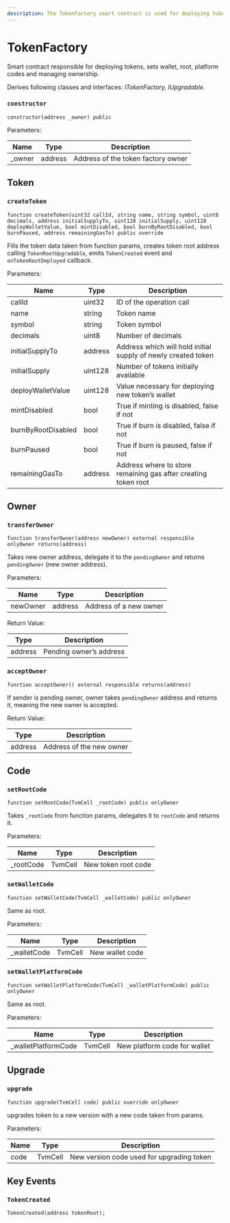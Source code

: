```yaml
---
description: The TokenFactory smart contract is used for deploying tokens, sets wallet, root, platform codes and managing ownership.
---
```


# TokenFactory

Smart contract responsible for deploying tokens, sets wallet, root, platform codes and managing ownership.

Derives following classes and interfaces: *ITokenFactory, IUpgradable*.

### **`constructor`**

```
constructor(address _owner) public
```

Parameters:

| Name   | Type    | Description                        |
|--------|---------|------------------------------------|
| _owner | address | Address of the token factory owner |

## Token

### **`createToken`** 

```
function createToken(uint32 callId, string name, string symbol, uint8 decimals, address initialSupplyTo, uint128 initialSupply, uint128 deployWalletValue, bool mintDisabled, bool burnByRootDisabled, bool burnPaused, address remainingGasTo) public override
```

Fills the token data taken from function params, creates token root address calling `TokenRootUpgradable`, emits `TokenCreated` event and `onTokenRootDeployed` callback.

Parameters:

| Name               | Type    | Description                                                    |
|--------------------|---------|----------------------------------------------------------------|
| callId             | uint32  | ID of the operation call                                       |
| name               | string  | Token name                                                     |
| symbol             | string  | Token symbol                                                   |
| decimals           | uint8   | Number of decimals                                             |
| initialSupplyTo    | address | Address which will hold initial supply of newly created token  |
| initialSupply      | uint128 | Number of tokens initially available                           |
| deployWalletValue  | uint128 | Value necessary for deploying new token’s wallet               |
| mintDisabled       | bool    | True if minting is disabled, false if not                      |
| burnByRootDisabled | bool    | True if burn is disabled, false if not                         |
| burnPaused         | bool    | True if burn is paused, false if not                           |
| remainingGasTo     | address | Address where to store remaining gas after creating token root |

## Owner

### **`transferOwner`** 

```
function transferOwner(address newOwner) external responsible onlyOwner returns(address)
```

Takes new owner address, delegate it to the `pendingOwner` and returns `pendingOwner` (new owner address).

Parameters:

| Name     | Type    | Description            |
|----------|---------|------------------------|
| newOwner | address | Address of a new owner |

Return Value:

| Type    | Description             |
|---------|-------------------------|
| address | Pending owner’s address |

### **`acceptOwner`** 

```
function acceptOwner() external responsible returns(address)
```

If sender is pending owner, owner takes `pendingOwner` address and returns it, meaning the new owner is accepted.

Return Value:

| Type    | Description              |
|---------|--------------------------|
| address | Address of the new owner |

## Code

### **`setRootCode`**

```
function setRootCode(TvmCell _rootCode) public onlyOwner
```

Takes `_rootCode` from function params, delegates it to `rootCode` and returns it.

Parameters:

| Name      | Type    | Description          |
|-----------|---------|----------------------|
| _rootCode | TvmCell | New token root code  |

### **`setWalletCode`** 

```
function setWalletCode(TvmCell _walletCode) public onlyOwner
```

Same as root. 

Parameters:

| Name        | Type    | Description     |
|-------------|---------|-----------------|
| _walletCode | TvmCell | New wallet code |

### **`setWalletPlatformCode`** 

```
function setWalletPlatformCode(TvmCell _walletPlatformCode) public onlyOwner
```

Same as root.

Parameters:

| Name                | Type    | Description                  |
|---------------------|---------|------------------------------|
| _walletPlatformCode | TvmCell | New platform code for wallet |

## Upgrade

### **`upgrade`** 

```
function upgrade(TvmCell code) public override onlyOwner
```

upgrades token to a new version with a new code taken from params. 

Parameters:

| Name | Type    | Description                               |
|------|---------|-------------------------------------------|
| code | TvmCell | New version code used for upgrading token |

## Key Events

### **`TokenCreated`**

```
TokenCreated(address tokenRoot);
```
